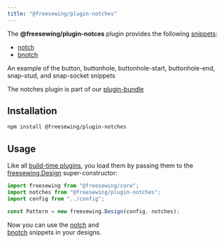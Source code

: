 ```yaml
---
title: "@freesewing/plugin-notches"
---
```


The **@freesewing/plugin-notces** plugin provides the following [snippets](/reference/api/snippets):

- [notch](/reference/api/snippets/notch)
- [bnotch](/reference/api/snippets/bnotch)

<Example part="plugin_notches">
An example of the button, buttonhole, buttonhole-start, buttonhole-end, snap-stud, and snap-socket snippets
</Example>

<Tip>

The notches plugin is part of our [plugin-bundle](/reference/plugins/bundle)

</Tip>

## Installation

```bash
npm install @freesewing/plugin-notches
```

## Usage

Like all [build-time plugins](/guides/plugins/types-of-plugins#build-time-plugins), you
load them by passing them to the [freesewing.Design](/reference/api/design) super-constructor:

```js
import freesewing from "@freesewing/core";
import notches from "@freesewing/plugin-notches";
import config from "../config";

const Pattern = new freesewing.Design(config, notches);
```

Now you can use the
[notch](/reference/api/snippets/notch) and\
[bnotch](/reference/api/snippets/buttonhole)
snippets in your designs.
